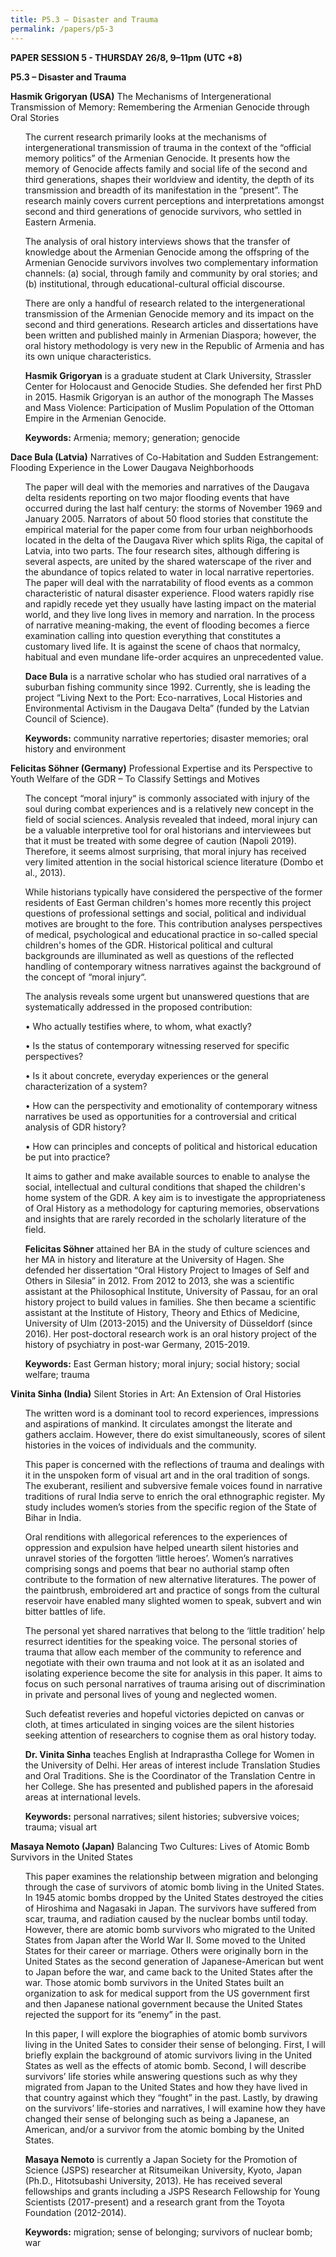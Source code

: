 ```yaml
---
title: P5.3 – Disaster and Trauma
permalink: /papers/p5-3
---
```

<b>PAPER SESSION 5 - THURSDAY 26/8, 9–11pm (UTC +8)</b>
	
<b>P5.3 – Disaster and Trauma</b>

<b>Hasmik Grigoryan (USA)</b> The Mechanisms of Intergenerational Transmission of Memory: Remembering the Armenian Genocide through Oral Stories

<ul>The current research primarily looks at the mechanisms of intergenerational transmission of trauma in the context of the “official memory politics” of the Armenian Genocide. It presents how the memory of Genocide affects family and social life of the second and third generations, shapes their worldview and identity, the depth of its transmission and breadth of its manifestation in the “present”. The research mainly covers current perceptions and interpretations amongst second and third generations of genocide survivors, who settled in Eastern Armenia. </ul>

<ul>The analysis of oral history interviews shows that the transfer of knowledge about the Armenian Genocide among the offspring of the Armenian Genocide survivors involves two complementary information channels: (a) social, through family and community by oral stories; and (b) institutional, through educational-cultural official discourse. </ul>

<ul>There are only a handful of research related to the intergenerational transmission of the Armenian Genocide memory and its impact on the second and third generations. Research articles and dissertations have been written and published mainly in Armenian Diaspora; however, the oral history methodology is very new in the Republic of Armenia and has its own unique characteristics.</ul>

<ul><b>Hasmik Grigoryan</b> is a graduate student at Clark University, Strassler Center for Holocaust and Genocide Studies. She defended her first PhD in 2015. Hasmik Grigoryan is an author of the monograph The Masses and Mass Violence: Participation of Muslim Population of the Ottoman Empire in the Armenian Genocide.</ul>

<ul><b>Keywords:</b> Armenia; memory; generation; genocide</ul>

<b>Dace Bula (Latvia)</b> Narratives of Co-Habitation and Sudden Estrangement: Flooding Experience in the Lower Daugava Neighborhoods

<ul>The paper will deal with the memories and narratives of the Daugava delta residents reporting on two major flooding events that have occurred during the last half century: the storms of November 1969 and January 2005. Narrators of about 50 flood stories that constitute the empirical material for the paper come from four urban neighborhoods located in the delta of the Daugava River which splits Riga, the capital of Latvia, into two parts. The four research sites, although differing is several aspects, are united by the shared waterscape of the river and the abundance of topics related to water in local narrative repertories. The paper will deal with the narratability of flood events as a common characteristic of natural disaster experience. Flood waters rapidly rise and rapidly recede yet they usually have lasting impact on the material world, and they live long lives in memory and narration. In the process of narrative meaning-making, the event of flooding becomes a fierce examination calling into question everything that constitutes a customary lived life. It is against the scene of chaos that normalcy, habitual and even mundane life-order acquires an unprecedented value.</ul>

<ul><b>Dace Bula</b> is a narrative scholar who has studied oral narratives of a suburban fishing community since 1992. Currently, she is leading the project “Living Next to the Port: Eco-narratives, Local Histories and Environmental Activism in the Daugava Delta” (funded by the Latvian Council of Science).</ul>

<ul><b>Keywords:</b> community narrative repertories; disaster memories; oral history and environment</ul>

<b>Felicitas Söhner (Germany)</b> Professional Expertise and its Perspective to Youth Welfare of the GDR – To Classify Settings and Motives

<ul>The concept “moral injury“ is commonly associated with injury of the soul during combat experiences and is a relatively new concept in the field of social sciences. Analysis revealed that indeed, moral injury can be a valuable interpretive tool for oral historians and interviewees but that it must be treated with some degree of caution (Napoli 2019). Therefore, it seems almost surprising, that moral injury has received very limited attention in the social historical science literature (Dombo et al., 2013).</ul>

<ul>While historians typically have considered the perspective of the former residents of East German children's homes more recently this project questions of professional settings and social, political and individual motives are brought to the fore. This contribution analyses perspectives of medical, psychological and educational practice in so-called special children's homes of the GDR. Historical political and cultural backgrounds are illuminated as well as questions of the reflected handling of contemporary witness narratives against the background of the concept of “moral injury“. </ul>

<ul>The analysis reveals some urgent but unanswered questions that are systematically addressed in the proposed contribution:</ul>

<ul>•	Who actually testifies where, to whom, what exactly?</ul>

<ul>•	Is the status of contemporary witnessing reserved for specific perspectives?</ul>

<ul>•	Is it about concrete, everyday experiences or the general characterization of a system?</ul>

<ul>•	How can the perspectivity and emotionality of contemporary witness narratives be used as opportunities for a controversial and critical analysis of GDR history?</ul>

<ul>•	How can principles and concepts of political and historical education be put into practice?</ul>

<ul>It aims to gather and make available sources to enable to analyse the social, intellectual and cultural conditions that shaped the children's home system of the GDR. A key aim is to investigate the appropriateness of Oral History as a methodology for capturing memories, observations and insights that are rarely recorded in the scholarly literature of the field.</ul>

<ul><b>Felicitas Söhner</b> attained her BA in the study of culture sciences and her MA in history and literature at the University of Hagen. She defended her dissertation “Oral History Project to Images of Self and Others in Silesia” in 2012. From 2012 to 2013, she was a scientific assistant at the Philosophical Institute, University of Passau, for an oral history project to build values in families. She then became a scientific assistant at the Institute of History, Theory and Ethics of Medicine, University of Ulm (2013-2015) and the University of Düsseldorf (since 2016). Her post-doctoral research work is an oral history project of the history of psychiatry in post-war Germany, 2015-2019. </ul>

<ul><b>Keywords:</b> East German history; moral injury; social history; social welfare; trauma</ul>

<b>Vinita Sinha (India)</b> Silent Stories in Art: An Extension of Oral Histories

<ul>The written word is a dominant tool to record experiences, impressions and aspirations of mankind. It circulates amongst the literate and gathers acclaim. However, there do exist simultaneously, scores of silent histories in the voices of individuals and the community.</ul>

<ul>This paper is concerned with the reflections of trauma and dealings with it in the unspoken form of visual art and in the oral tradition of songs. The exuberant, resilient and subversive female voices found in narrative traditions of rural India serve to enrich the oral ethnographic register. My study includes women’s stories from the specific region of the State of Bihar in India. </ul>

<ul>Oral renditions with allegorical references to the experiences of oppression and expulsion have helped unearth silent histories and unravel stories of the forgotten ‘little heroes’. Women’s narratives comprising songs and poems that bear no authorial stamp often contribute to the formation of new alternative literatures. The power of the paintbrush, embroidered art and practice of songs from the cultural reservoir have enabled many slighted women to speak, subvert and win bitter battles of life.</ul>

<ul>The personal yet shared narratives that belong to the ‘little tradition’ help resurrect identities for the speaking voice. The personal stories of trauma that allow each member of the community to reference and negotiate with their own trauma and not look at it as an isolated and isolating experience become the site for analysis in this paper. It aims to focus on such personal narratives of trauma arising out of discrimination in private and personal lives of young and neglected women.</ul>

<ul>Such defeatist reveries and hopeful victories depicted on canvas or cloth, at times articulated in singing voices are the silent histories seeking attention of researchers to cognise them as oral history today.</ul>

<ul><b>Dr. Vinita Sinha</b> teaches English at Indraprastha College for Women in the University of Delhi. Her areas of interest include Translation Studies and Oral Traditions. She is the Coordinator of the Translation Centre in her College. She has presented and published papers in the aforesaid areas at international levels.</ul>

<ul><b>Keywords:</b> personal narratives; silent histories; subversive voices; trauma; visual art</ul>

<b>Masaya Nemoto (Japan)</b> Balancing Two Cultures: Lives of Atomic Bomb Survivors in the United States

<ul>This paper examines the relationship between migration and belonging through the case of survivors of atomic bomb living in the United States. In 1945 atomic bombs dropped by the United States destroyed the cities of Hiroshima and Nagasaki in Japan. The survivors have suffered from scar, trauma, and radiation caused by the nuclear bombs until today. However, there are atomic bomb survivors who migrated to the United States from Japan after the World War II. Some moved to the United States for their career or marriage. Others were originally born in the United States as the second generation of Japanese-American but went to Japan before the war, and came back to the United States after the war. Those atomic bomb survivors in the United States built an organization to ask for medical support from the US government first and then Japanese national government because the United States rejected the support for its “enemy” in the past.</ul> 

<ul>In this paper, I will explore the biographies of atomic bomb survivors living in the United Sates to consider their sense of belonging. First, I will briefly explain the background of atomic survivors living in the United States as well as the effects of atomic bomb. Second, I will describe survivors’ life stories while answering questions such as why they migrated from Japan to the United States and how they have lived in that country against which they “fought” in the past. Lastly, by drawing on the survivors’ life-stories and narratives, I will examine how they have changed their sense of belonging such as being a Japanese, an American, and/or a survivor from the atomic bombing by the United States.</ul>

<ul><b>Masaya Nemoto</b> is currently a Japan Society for the Promotion of Science (JSPS) researcher at Ritsumeikan University, Kyoto, Japan (Ph.D., Hitotsubashi University, 2013). He has received several fellowships and grants including a JSPS Research Fellowship for Young Scientists (2017-present) and a research grant from the Toyota Foundation (2012-2014).</ul> 

<ul><b>Keywords:</b> migration; sense of belonging; survivors of nuclear bomb; war</ul>
